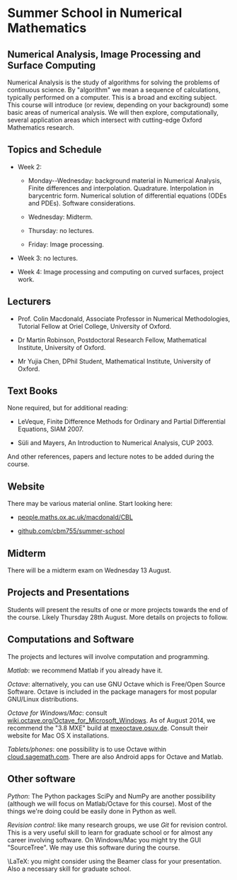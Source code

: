 Summer School in Numerical Mathematics
======================================

Numerical Analysis, Image Processing and Surface Computing
----------------------------------------------------------

Numerical Analysis is the study of algorithms for solving the problems
of continuous science.  By "algorithm" we mean a sequence of
calculations, typically performed on a computer.  This is a broad and
exciting subject.  This course will introduce (or review, depending on
your background) some basic areas of numerical analysis.  We will then
explore, computationally, several application areas which intersect
with cutting-edge Oxford Mathematics research.



Topics and Schedule
-------------------

*   Week 2:

    +   Monday--Wednesday: background material in Numerical Analysis,
        Finite differences and interpolation.  Quadrature.
        Interpolation in barycentric form.  Numerical solution of
        differential equations (ODEs and PDEs).  Software
        considerations.

    +   Wednesday: Midterm.
    +   Thursday: no lectures.
    +   Friday: Image processing.

*    Week 3: no lectures.

*    Week 4: Image processing and computing on curved surfaces, project
     work.



Lecturers
---------

 *  Prof. Colin Macdonald, Associate Professor in Numerical
    Methodologies, Tutorial Fellow at Oriel College, University of
    Oxford.

 *  Dr Martin Robinson, Postdoctoral Research Fellow, Mathematical
    Institute, University of Oxford.

 *  Mr Yujia Chen, DPhil Student, Mathematical Institute, University of
    Oxford.


Text Books
----------

None required, but for additional reading:

 * LeVeque, Finite Difference Methods for Ordinary and Partial
   Differential Equations, SIAM 2007.

 * Süli and Mayers, An Introduction to Numerical Analysis, CUP 2003.

And other references, papers and lecture notes to be added during the
course.


Website
-------

There may be various material online.  Start looking here:

* [people.maths.ox.ac.uk/macdonald/CBL](http://people.maths.ox.ac.uk/macdonald/CBL)

* [github.com/cbm755/summer-school](https://github.com/cbm755/summer-school)





Midterm
-------

There will be a midterm exam on Wednesday 13 August.


Projects and Presentations
--------------------------

Students will present the results of one or more projects towards the
end of the course.  Likely Thursday 28th August.  More details on
projects to follow.



Computations and Software
-------------------------

The projects and lectures will involve computation and programming.

*Matlab*: we recommend Matlab if you already have it.

*Octave*: alternatively, you can use GNU Octave which is Free/Open
Source Software.  Octave is included in the package managers for most
popular GNU/Linux distributions.

*Octave for Windows/Mac*: consult [wiki.octave.org/Octave_for_Microsoft_Windows](http://wiki.octave.org/Octave_for_Microsoft_Windows).
As of August 2014, we recommend the "3.8 MXE" build at
[mxeoctave.osuv.de](http://mxeoctave.osuv.de).  Consult their website
for Mac OS X installations.

*Tablets/phones*: one possibility is to use Octave within
 [cloud.sagemath.com](http://cloud.sagemath.com).  There are also
 Android apps for Octave and Matlab.


Other software
--------------

*Python*: The Python packages SciPy and NumPy are another possibility
(although we will focus on Matlab/Octave for this course).  Most of
the things we're doing could be easily done in Python as well.

*Revision control*: like many research groups, we use *Git* for
revision control.  This is a very useful skill to learn for graduate
school or for almost any career involving software.  On Windows/Mac
you might try the GUI "SourceTree".  We may use this software during
the course.

\LaTeX: you might consider using the Beamer class for your
presentation.  Also a necessary skill for graduate school.



